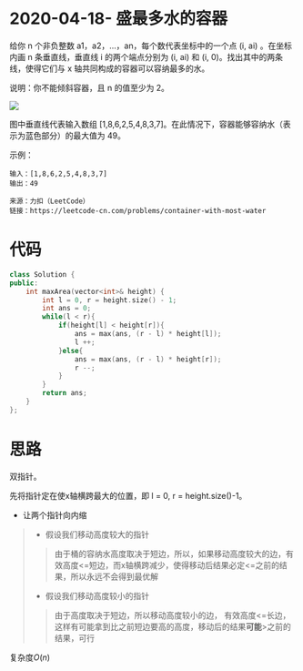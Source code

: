 # 2020-04-18- 盛最多水的容器

给你 n 个非负整数 a1，a2，...，an，每个数代表坐标中的一个点 (i, ai) 。在坐标内画 n 条垂直线，垂直线 i 的两个端点分别为 (i, ai) 和 (i, 0)。找出其中的两条线，使得它们与 x 轴共同构成的容器可以容纳最多的水。

说明：你不能倾斜容器，且 n 的值至少为 2。

![](https://aliyun-lc-upload.oss-cn-hangzhou.aliyuncs.com/aliyun-lc-upload/uploads/2018/07/25/question_11.jpg)

图中垂直线代表输入数组 [1,8,6,2,5,4,8,3,7]。在此情况下，容器能够容纳水（表示为蓝色部分）的最大值为 49。

示例：
```
输入：[1,8,6,2,5,4,8,3,7]
输出：49
```
```
来源：力扣（LeetCode）
链接：https://leetcode-cn.com/problems/container-with-most-water
```

# 代码

```cpp
class Solution {
public:
    int maxArea(vector<int>& height) {
        int l = 0, r = height.size() - 1;
        int ans = 0;
        while(l < r){
            if(height[l] < height[r]){
                ans = max(ans, (r - l) * height[l]);
                l ++;
            }else{
                ans = max(ans, (r - l) * height[r]);
                r --;
            }
        }
        return ans;
    }
};
```

# 思路

双指针。

先将指针定在使x轴横跨最大的位置，即 l = 0, r = height.size()-1。

+ 让两个指针向内缩
> + 假设我们移动高度较大的指针
>> 由于桶的容纳水高度取决于短边，所以，如果移动高度较大的边，有效高度<=短边，而x轴横跨减少，使得移动后结果必定<=之前的结果，所以永远不会得到最优解
> + 假设我们移动高度较小的指针
>> 由于高度取决于短边，所以移动高度较小的边， 有效高度<=长边，这样有可能拿到比之前短边要高的高度，移动后的结果**可能**>之前的结果，可行

复杂度$O(n)$